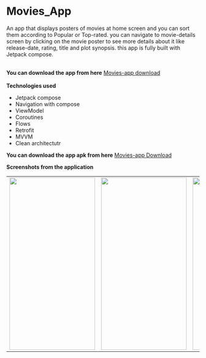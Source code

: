 # Movies_App
An app that displays posters of movies at home screen and you can sort them according to Popular or Top-rated. you can navigate to movie-details screen by clicking on the movie poster to see more details about it like release-date, rating, title and plot synopsis. this app is fully built with Jetpack compose. <br><br>

<b>You can download the app from here</b>
<a href="https://drive.google.com/file/d/1SxlKZEPz6rv7WNFQLbm6_Gqi_MXbbDWV/view?usp=sharing">Movies-app download</a><br><br>
<b>Technologies used</b>
- Jetpack compose
- Navigation with compose
- ViewModel
- Coroutines
- Flows
- Retrofit
- MVVM
- Clean architectutr

<b>You can download the app apk from here</b>
<a href="url">Movies-app Download</a>

<b>Screenshots from the application</b>

<table>
  <tr>
    <td><img src="https://user-images.githubusercontent.com/76439620/218319343-aeafbc1f-5db9-4456-8a2e-83f4db3fdc34.PNG" width=223 height=450></td>
    <td><img src="https://user-images.githubusercontent.com/76439620/218319432-76e798c0-f420-4418-ab04-2b66bc917b8b.PNG" width=223 height=450></td>
    <td><img src="https://user-images.githubusercontent.com/76439620/218319474-1f19a578-d75c-455d-9d81-bc0837edbe0f.PNG" width=223 height=450></td>
  </tr>
 </table>


